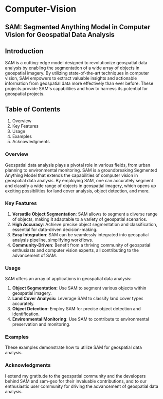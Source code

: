 # Computer-Vision
## SAM: Segmented Anything Model in Computer Vision for Geospatial Data Analysis
## Introduction
SAM is a cutting-edge model designed to revolutionize geospatial data analysis by enabling the segmentation of a wide array of objects in geospatial imagery. By utilizing state-of-the-art techniques in computer vision, SAM empowers to extract valuable insights and actionable information from geospatial data more effectively than ever before. These projects provide SAM's capabilities and how to harness its potential for geospatial projects.
## Table of Contents
1. Overview
2. Key Features
3. Usage
4. Examples
5. Acknowledgments

### Overview
Geospatial data analysis plays a pivotal role in various fields, from urban planning to environmental monitoring. SAM is a groundbreaking Segmented Anything Model that extends the capabilities of computer vision in geospatial data analysis. By employing SAM, one can accurately segment and classify a wide range of objects in geospatial imagery, which opens up exciting possibilities for land cover analysis, object detection, and more.

### Key Features
1. **Versatile Object Segmentation**: SAM allows to segment a diverse range of objects, making it adaptable to a variety of geospatial scenarios.
2. **High Accuracy**: Achieve precise object segmentation and classification, essential for data-driven decision-making.
3. **Easy Integration**: SAM can be seamlessly integrated into geospatial analysis pipeline, simplifying workflows.
4. **Community-Driven:** Benefit from a thriving community of geospatial enthusiasts and computer vision experts, all contributing to the advancement of SAM.

### Usage
SAM offers an array of applications in geospatial data analysis:

1. **Object Segmentation:** Use SAM to segment various objects within geospatial imagery.
2. **Land Cover Analysis:** Leverage SAM to classify land cover types accurately.
3. **Object Detection:** Employ SAM for precise object detection and identification.
4. **Environmental Monitoring:** Use SAM to contribute to environmental preservation and monitoring.

### Examples
These examples demonstrate how to utilize SAM for geospatial data analysis.

### Acknowledgments
I extend my gratitude to the geospatial community and the developers behind SAM and sam-geo for their invaluable contributions, and to our enthusiastic user community for driving the advancement of geospatial data analysis.
